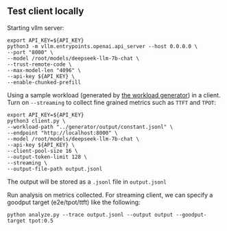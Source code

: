 ## Test client locally

Starting vllm server:


```shell
export API_KEY=${API_KEY}
python3 -m vllm.entrypoints.openai.api_server --host 0.0.0.0 \
--port "8000" \
--model /root/models/deepseek-llm-7b-chat \
--trust-remote-code \
--max-model-len "4096" \
--api-key ${API_KEY} \
--enable-chunked-prefill
```

Using a sample workload (generated by [the workload generator](../generator/README.md)) in a client. Turn on `--streaming` to collect fine grained metrics such as `TTFT` and  `TPOT`:

```shell
export API_KEY=${API_KEY}
python3 client.py \
--workload-path "../generator/output/constant.jsonl" \
--endpoint "http://localhost:8000" \
--model /root/models/deepseek-llm-7b-chat \
--api-key ${API_KEY} \
--client-pool-size 16 \
--output-token-limit 128 \
--streaming \
--output-file-path output.jsonl 
```
The output will be stored as a `.jsonl` file in `output.jsonl`

Run analysis on metrics collected. For streaming client, we can specify a goodput target (e2e/tpot/ttft) like the following: 

```shell
python analyze.py --trace output.jsonl --output output --goodput-target tpot:0.5
```
